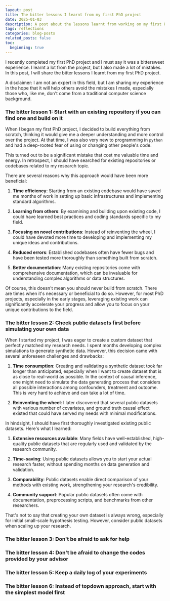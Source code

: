 ```yaml
---
layout: post
title: The bitter lessons I learnt from my first PhD project
date: 2025-01-03 
description: A post about the lessons learnt from working on my first PhD project.
tags: reflections
categories: blog-posts
related_posts: false
toc:
  beginning: true
---
```


I recently completed my first PhD project and I must say it was a bittersweet experience. 
I learnt a lot from the project, but I also made a lot of mistakes. 
In this post, I will share the bitter lessons I learnt from my first PhD project.

A disclaimer: I am not an expert in this field, but I am sharing my experience in the hope 
that it will help others avoid the mistakes I made, especially those who, like me, don't come from a 
traditional computer science background.

### The bitter lesson 1: Start with an existing repository if you can find one and build on it
When I began my first PhD project, I decided to build everything from scratch, 
thinking it would give me a deeper understanding and more control over the project. At that time, I was also very
new to programming in `python` and had a deep-rooted fear of using or changing other people's code.

This turned out to be a significant mistake that cost me valuable time and energy. In retrospect, 
I should have searched for existing repositories or codebases related to my research topic. 

There are several reasons why this approach would have been more beneficial:

1. **Time efficiency**: Starting from an existing codebase would have saved me months of work in setting 
up basic infrastructures and implementing standard algorithms.

2. **Learning from others**: By examining and building upon existing code, 
I could have learned best practices and coding standards specific to my field.

3. **Focusing on novel contributions**: Instead of reinventing the wheel, 
I could have devoted more time to developing and implementing my unique ideas and contributions.

4. **Reduced errors**: Established codebases often have fewer bugs and have been tested more thoroughly than something built from scratch.

5. **Better documentation**: Many existing repositories come with comprehensive documentation, 
which can be invaluable for understanding complex algorithms or data structures.

Of course, this doesn't mean you should never build from scratch. 
There are times when it's necessary or beneficial to do so. 
However, for most PhD projects, especially in the early stages, 
leveraging existing work can significantly accelerate your progress and 
allow you to focus on your unique contributions to the field.

### The bitter lesson 2: Check public datasets first before simulating your own data
When I started my project, I was eager to create a custom dataset that perfectly matched my research needs. 
I spent months developing complex simulations to generate synthetic data. 
However, this decision came with several unforeseen challenges and drawbacks:

1. **Time consumption**: Creating and validating a synthetic dataset took far longer than anticipated, especially
when I want to create dataset that is as close to real-world as possible. In the context of causal inference, one
might need to simulate the data generating process that considers all possible interactions among confounders, treatment 
and outcome. This is very hard to achieve and can take a lot of time.

2. **Reinventing the wheel**: I later discovered that several public datasets with various number of covariates, and 
ground truth causal effect existed that could have served my needs with minimal modifications.

In hindsight, I should have first thoroughly investigated existing public datasets. Here's what I learned:

1. **Extensive resources available**: Many fields have well-established, high-quality public datasets that are regularly used and validated by the research community.

2. **Time-saving**: Using public datasets allows you to start your actual research faster, without spending months on data generation and validation.

3. **Comparability**: Public datasets enable direct comparison of your methods with existing work, strengthening your research's credibility.

4. **Community support**: Popular public datasets often come with documentation, preprocessing scripts, and benchmarks from other researchers.


That's not to say that creating your own dataset is always wrong, especially for initial small-scale hypothesis testing. 
However, consider public datasets when scaling up your research.
### The bitter lesson 3: Don't be afraid to ask for help

### The bitter lesson 4: Don't be afraid to change the codes provided by your advisor

### The bitter lesson 5: Keep a daily log of your experiments

### The bitter lesson 6: Instead of topdown approach, start with the simplest model first